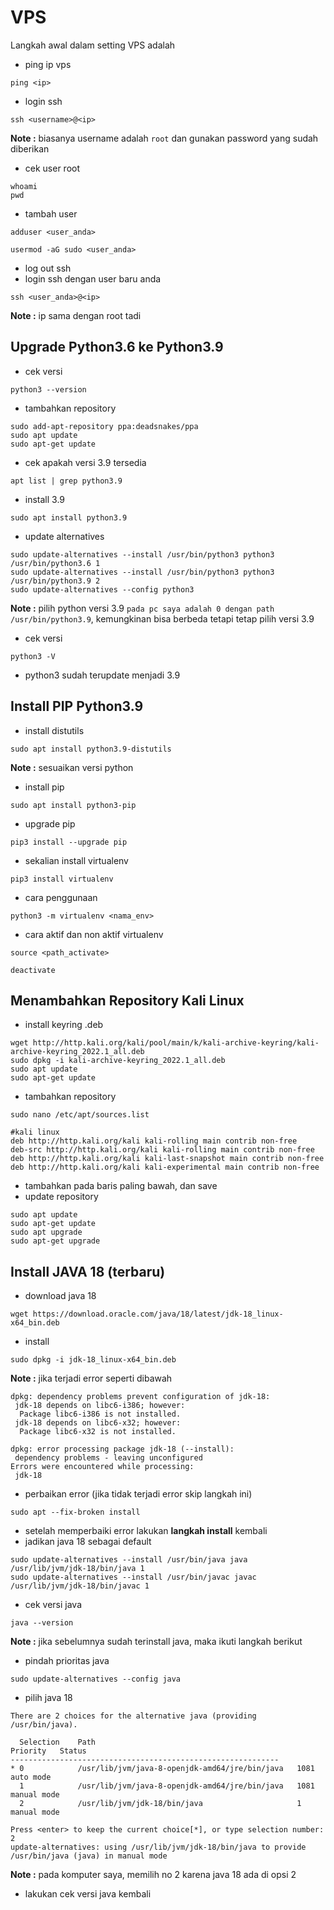 # VPS
Langkah awal dalam setting VPS adalah
- ping ip vps
```
ping <ip>
```
- login ssh
```
ssh <username>@<ip>
```
**Note :** biasanya username adalah `root` dan gunakan password yang sudah diberikan
- cek user root
```
whoami
pwd

```
- tambah user
```
adduser <user_anda>
```
```
usermod -aG sudo <user_anda>
```
- log out ssh
- login ssh dengan user baru anda
```
ssh <user_anda>@<ip>
```
**Note :** ip sama dengan root tadi






## Upgrade Python3.6 ke Python3.9
- cek versi
```
python3 --version
```
- tambahkan repository
```
sudo add-apt-repository ppa:deadsnakes/ppa
sudo apt update
sudo apt-get update

```
- cek apakah versi 3.9 tersedia
```
apt list | grep python3.9
```
- install 3.9
```
sudo apt install python3.9
```
- update alternatives
```
sudo update-alternatives --install /usr/bin/python3 python3 /usr/bin/python3.6 1
sudo update-alternatives --install /usr/bin/python3 python3 /usr/bin/python3.9 2
sudo update-alternatives --config python3

```
**Note :** pilih python versi 3.9 `pada pc saya adalah 0 dengan path /usr/bin/python3.9`, kemungkinan bisa berbeda tetapi tetap pilih versi 3.9
- cek versi
```
python3 -V
```
- python3 sudah terupdate menjadi 3.9



## Install PIP Python3.9
- install distutils
```
sudo apt install python3.9-distutils
```
**Note :** sesuaikan versi python


- install pip
```
sudo apt install python3-pip
```
- upgrade pip
```
pip3 install --upgrade pip
```
- sekalian install virtualenv
```
pip3 install virtualenv
```
- cara penggunaan
```
python3 -m virtualenv <nama_env>
```
- cara aktif dan non aktif virtualenv
```
source <path_activate>
```
```
deactivate
```


## Menambahkan Repository Kali Linux
- install keyring .deb
```
wget http://http.kali.org/kali/pool/main/k/kali-archive-keyring/kali-archive-keyring_2022.1_all.deb
sudo dpkg -i kali-archive-keyring_2022.1_all.deb
sudo apt update
sudo apt-get update

```
- tambahkan repository
```
sudo nano /etc/apt/sources.list
```
```
#kali linux
deb http://http.kali.org/kali kali-rolling main contrib non-free
deb-src http://http.kali.org/kali kali-rolling main contrib non-free
deb http://http.kali.org/kali kali-last-snapshot main contrib non-free
deb http://http.kali.org/kali kali-experimental main contrib non-free
```
- tambahkan pada baris paling bawah, dan save
- update repository
```
sudo apt update
sudo apt-get update
sudo apt upgrade
sudo apt-get upgrade

```




## Install JAVA 18 (terbaru)
- download java 18
```
wget https://download.oracle.com/java/18/latest/jdk-18_linux-x64_bin.deb
```
- install
```
sudo dpkg -i jdk-18_linux-x64_bin.deb
```
**Note :** jika terjadi error seperti dibawah
```
dpkg: dependency problems prevent configuration of jdk-18:
 jdk-18 depends on libc6-i386; however:
  Package libc6-i386 is not installed.
 jdk-18 depends on libc6-x32; however:
  Package libc6-x32 is not installed.

dpkg: error processing package jdk-18 (--install):
 dependency problems - leaving unconfigured
Errors were encountered while processing:
 jdk-18
``` 
- perbaikan error (jika tidak terjadi error skip langkah ini)
```
sudo apt --fix-broken install
```
- setelah memperbaiki error lakukan **langkah install** kembali
- jadikan java 18 sebagai default
```
sudo update-alternatives --install /usr/bin/java java /usr/lib/jvm/jdk-18/bin/java 1
sudo update-alternatives --install /usr/bin/javac javac /usr/lib/jvm/jdk-18/bin/javac 1

```
- cek versi java
```
java --version

```
**Note :** jika sebelumnya sudah terinstall java, maka ikuti langkah berikut

- pindah prioritas java
```
sudo update-alternatives --config java
```
- pilih java 18
```
There are 2 choices for the alternative java (providing /usr/bin/java).

  Selection    Path                                            Priority   Status
------------------------------------------------------------
* 0            /usr/lib/jvm/java-8-openjdk-amd64/jre/bin/java   1081      auto mode
  1            /usr/lib/jvm/java-8-openjdk-amd64/jre/bin/java   1081      manual mode
  2            /usr/lib/jvm/jdk-18/bin/java                     1         manual mode

Press <enter> to keep the current choice[*], or type selection number: 2
update-alternatives: using /usr/lib/jvm/jdk-18/bin/java to provide /usr/bin/java (java) in manual mode
```
**Note :** pada komputer saya, memilih no 2 karena java 18 ada di opsi 2

- lakukan cek versi java kembali